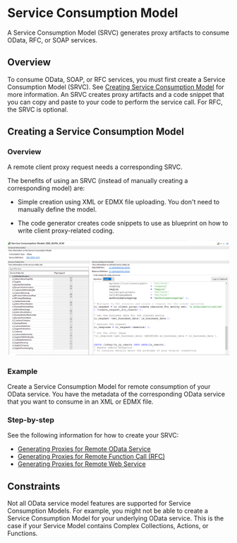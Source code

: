 <!-- loioed5d88ea66ce439398c37fe3dfc2cfd5 -->

# Service Consumption Model

A Service Consumption Model \(SRVC\) generates proxy artifacts to consume OData, RFC, or SOAP services.



<a name="loioed5d88ea66ce439398c37fe3dfc2cfd5__section_yxd_y1d_vtb"/>

## Overview

To consume OData, SOAP, or RFC services, you must first create a Service Consumption Model \(SRVC\). See [Creating Service Consumption Model](https://help.sap.com/docs/SAP_S4HANA_CLOUD/25cf71e63940453397a32dc2b7676947/96132822b3554016b653d3601bb9ff1a.html) for more information. An SRVC creates proxy artifacts and a code snippet that you can copy and paste to your code to perform the service call. For RFC, the SRVC is optional.



<a name="loioed5d88ea66ce439398c37fe3dfc2cfd5__section_e4n_1bd_vtb"/>

## Creating a Service Consumption Model



### Overview

A remote client proxy request needs a corresponding SRVC.

The benefits of using an SRVC \(instead of manually creating a corresponding model\) are:

-   Simple creation using XML or EDMX file uploading. You don't need to manually define the model.

-   The code generator creates code snippets to use as blueprint on how to write client proxy-related coding.


![](images/Service_Consumption_1cdb46d.png)



### Example

Create a Service Consumption Model for remote consumption of your OData service. You have the metadata of the corresponding OData service that you want to consume in an XML or EDMX file.



### Step-by-step

See the following information for how to create your SRVC:

-   [Generating Proxies for Remote OData Service](https://help.sap.com/docs/btp/sap-abap-development-user-guide/generating-proxies-for-remote-odata-service?version=Cloud)
-   [Generating Proxies for Remote Function Call \(RFC\)](https://help.sap.com/docs/SAP_S4HANA_CLOUD/25cf71e63940453397a32dc2b7676947/32812d950d3848359ce391dae477f201.html?q=generating%20proxies)
-   [Generating Proxies for Remote Web Service](https://help.sap.com/docs/SAP_S4HANA_CLOUD/25cf71e63940453397a32dc2b7676947/3b9c145adad147058177cec27cef1f44.html)



<a name="loioed5d88ea66ce439398c37fe3dfc2cfd5__section_jkb_wkd_vtb"/>

## Constraints

Not all OData service model features are supported for Service Consumption Models. For example, you might not be able to create a Service Consumption Model for your underlying OData service. This is the case if your Service Model contains Complex Collections, Actions, or Functions.

